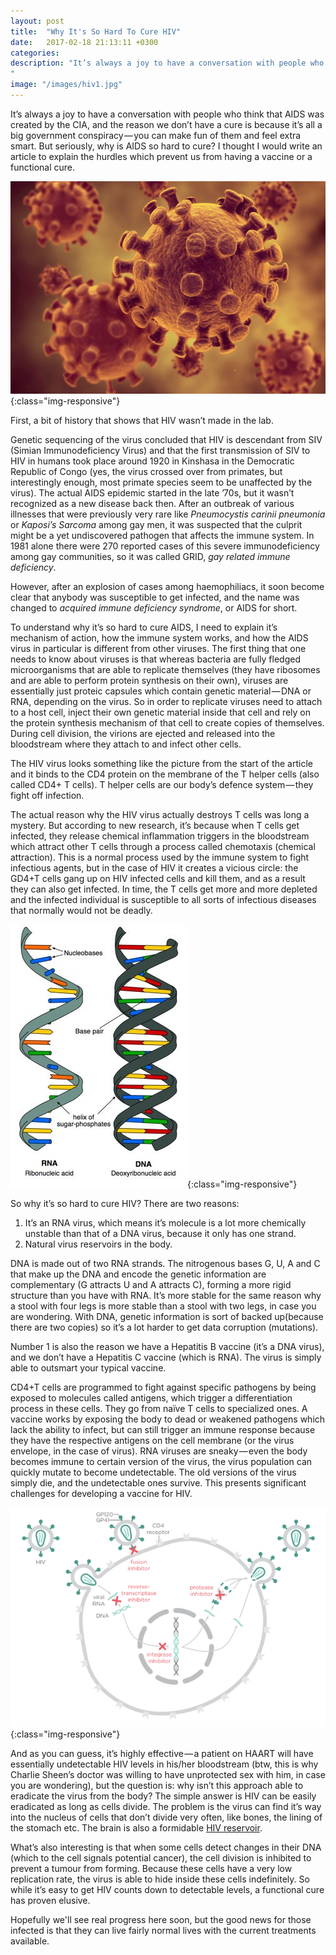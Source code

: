 ```yaml
---
layout: post
title:  "Why It's So Hard To Cure HIV"
date:   2017-02-18 21:13:11 +0300
categories:
description: "It’s always a joy to have a conversation with people who think that AIDS was created by the CIA, and the reason we don’t have a cure is because it’s all a big government conspiracy — you can make fun of them and feel extra smart. But seriously, why is AIDS so hard to cure?
"
image: "/images/hiv1.jpg"
---
```

It’s always a joy to have a conversation with people who think that AIDS was created by the CIA, and the reason we don’t have a cure is because it’s all a big government conspiracy — you can make fun of them and feel extra smart. But seriously, why is AIDS so hard to cure? I thought I would write an article to explain the hurdles which prevent us from having a vaccine or a functional cure.

![image-title-here](/images/hiv1.jpg){:class="img-responsive"}

First, a bit of history that shows that HIV wasn’t made in the lab.

Genetic sequencing of the virus concluded that HIV is descendant from SIV (Simian Immunodeficiency Virus) and that the first transmission of SIV to HIV in humans took place around 1920 in Kinshasa in the Democratic Republic of Congo (yes, the virus crossed over from primates, but interestingly enough, most primate species seem to be unaffected by the virus). The actual AIDS epidemic started in the late ’70s, but it wasn’t recognized as a new disease back then. After an outbreak of various illnesses that were previously very rare like *Pneumocystis carinii pneumonia* or *Kaposi’s Sarcoma* among gay men, it was suspected that the culprit might be a yet undiscovered pathogen that affects the immune system. In 1981 alone there were 270 reported cases of this severe immunodeficiency among gay communities, so it was called GRID, *gay related immune deficiency*.

However, after an explosion of cases among haemophiliacs, it soon become clear that anybody was susceptible to get infected, and the name was changed to *acquired immune deficiency syndrome*, or AIDS for short.

To understand why it’s so hard to cure AIDS, I need to explain it’s mechanism of action, how the immune system works, and how the AIDS virus in particular is different from other viruses. The first thing that one needs to know about viruses is that whereas bacteria are fully fledged microorganisms that are able to replicate themselves (they have ribosomes and are able to perform protein synthesis on their own), viruses are essentially just proteic capsules which contain genetic material — DNA or RNA, depending on the virus. So in order to replicate viruses need to attach to a host cell, inject their own genetic material inside that cell and rely on the protein synthesis mechanism of that cell to create copies of themselves. During cell division, the virions are ejected and released into the bloodstream where they attach to and infect other cells.

The HIV virus looks something like the picture from the start of the article and it binds to the CD4 protein on the membrane of the T helper cells (also called CD4+ T cells). T helper cells are our body’s defence system — they fight off infection.

The actual reason why the HIV virus actually destroys T cells was long a mystery. But according to new research, it’s because when T cells get infected, they release chemical inflammation triggers in the bloodstream which attract other T cells through a process called chemotaxis (chemical attraction). This is a normal process used by the immune system to fight infectious agents, but in the case of HIV it creates a vicious circle: the GD4+T cells gang up on HIV infected cells and kill them, and as a result they can also get infected. In time, the T cells get more and more depleted and the infected individual is susceptible to all sorts of infectious diseases that normally would not be deadly.

![image-title-here](/images/hiv2.jpeg){:class="img-responsive"}

So why it’s so hard to cure HIV? There are two reasons:

1. It’s an RNA virus, which means it’s molecule is a lot more chemically unstable than that of a DNA virus, because it only has one strand.
2. Natural virus reservoirs in the body.

DNA is made out of two RNA strands. The nitrogenous bases G, U, A and C that make up the DNA and encode the genetic information are complementary (G attracts U and A attracts C), forming a more rigid structure than you have with RNA. It’s more stable for the same reason why a stool with four legs is more stable than a stool with two legs, in case you are wondering. With DNA, genetic information is sort of backed up(because there are two copies) so it’s a lot harder to get data corruption (mutations).

Number 1 is also the reason we have a Hepatitis B vaccine (it’s a DNA virus), and we don’t have a Hepatitis C vaccine (which is RNA). The virus is simply able to outsmart your typical vaccine.

CD4+T cells are programmed to fight against specific pathogens by being exposed to molecules called antigens, which trigger a differentiation process in these cells. They go from naïve T cells to specialized ones. A vaccine works by exposing the body to dead or weakened pathogens which lack the ability to infect, but can still trigger an immune response because they have the respective antigens on the cell membrane (or the virus envelope, in the case of virus). RNA viruses are sneaky — even the body becomes immune to certain version of the virus, the virus population can quickly mutate to become undetectable. The old versions of the virus simply die, and the undetectable ones survive. This presents significant challenges for developing a vaccine for HIV.

![image-title-here](/images/hiv3.png){:class="img-responsive"}  

And as you can guess, it’s highly effective — a patient on HAART will have essentially undetectable HIV levels in his/her bloodstream (btw, this is why Charlie Sheen’s doctor was willing to have unprotected sex with him, in case you are wondering), but the question is: why isn’t this approach able to eradicate the virus from the body? The simple answer is HIV can be easily eradicated as long as cells divide. The problem is the virus can find it’s way into the nucleus of cells that don’t divide very often, like bones, the lining of the stomach etc. The brain is also a formidable [HIV reservoir](https://www.poz.com/article/brain-reservoir-23545-5827).

What’s also interesting is that when some cells detect changes in their DNA (which to the cell signals potential cancer), the cell division is inhibited to prevent a tumour from forming. Because these cells have a very low replication rate, the virus is able to hide inside these cells indefinitely. So while it’s easy to get HIV counts down to detectable levels, a functional cure has proven elusive.

Hopefully we'll see real progress here soon, but the good news for those infected is that they can live fairly normal lives with the current treatments available.

